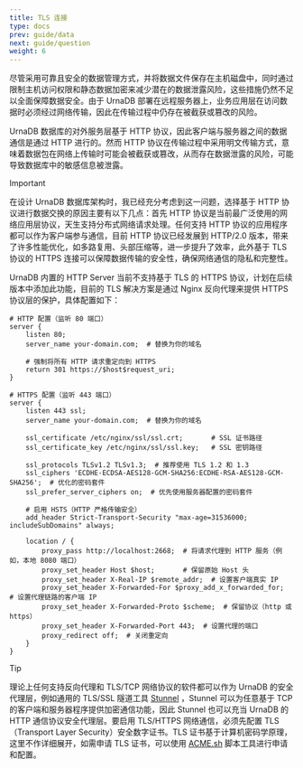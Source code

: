 ```yaml
---
title: TLS 连接
type: docs
prev: guide/data
next: guide/question
weight: 6
---
```


尽管采用可靠且安全的数据管理方式，并将数据文件保存在主机磁盘中，同时通过限制主机访问权限和静态数据加密来减少潜在的数据泄露风险，这些措施仍然不足以全面保障数据安全。由于 UrnaDB 部署在远程服务器上，业务应用层在访问数据时必须经过网络传输，因此在传输过程中仍存在被截获或篡改的风险。

UrnaDB 数据库的对外服务层基于 HTTP 协议，因此客户端与服务器之间的数据通信是通过 HTTP 进行的。然而 HTTP 协议在传输过程中采用明文传输方式，意味着数据包在网络上传输时可能会被截获或篡改，从而存在数据泄露的风险，可能导致数据库中的敏感信息被泄露。

> [!IMPORTANT]
> 在设计 UrnaDB 数据库架构时，我已经充分考虑到这一问题，选择基于 HTTP 协议进行数据交换的原因主要有以下几点：首先 HTTP 协议是当前最广泛使用的网络应用层协议，天生支持分布式网络请求处理。任何支持 HTTP 协议的应用程序都可以作为客户端参与通信，目前 HTTP 协议已经发展到 HTTP/2.0 版本，带来了许多性能优化，如多路复用、头部压缩等，进一步提升了效率，此外基于 TLS 协议的 HTTPS 连接可以保障数据传输的安全性，确保网络通信的隐私和完整性。

UrnaDB 内置的 HTTP Server 当前不支持基于 TLS 的 HTTPS 协议，计划在后续版本中添加此功能，目前的 TLS 解决方案是通过 Nginx 反向代理来提供 HTTPS 协议层的保护，具体配置如下：

```nginx
# HTTP 配置（监听 80 端口）
server {
    listen 80;
    server_name your-domain.com;  # 替换为你的域名

    # 强制将所有 HTTP 请求重定向到 HTTPS
    return 301 https://$host$request_uri;
}

# HTTPS 配置（监听 443 端口）
server {
    listen 443 ssl;
    server_name your-domain.com;  # 替换为你的域名

    ssl_certificate /etc/nginx/ssl/ssl.crt;       # SSL 证书路径
    ssl_certificate_key /etc/nginx/ssl/ssl.key;   # SSL 密钥路径

    ssl_protocols TLSv1.2 TLSv1.3;  # 推荐使用 TLS 1.2 和 1.3
    ssl_ciphers 'ECDHE-ECDSA-AES128-GCM-SHA256:ECDHE-RSA-AES128-GCM-SHA256';  # 优化的密码套件
    ssl_prefer_server_ciphers on;  # 优先使用服务器配置的密码套件

    # 启用 HSTS（HTTP 严格传输安全）
    add_header Strict-Transport-Security "max-age=31536000; includeSubDomains" always;

    location / {
        proxy_pass http://localhost:2668;  # 将请求代理到 HTTP 服务（例如，本地 8080 端口）
        proxy_set_header Host $host;       # 保留原始 Host 头
        proxy_set_header X-Real-IP $remote_addr;  # 设置客户端真实 IP
        proxy_set_header X-Forwarded-For $proxy_add_x_forwarded_for;  # 设置代理链路的客户端 IP
        proxy_set_header X-Forwarded-Proto $scheme;  # 保留协议（http 或 https）
        proxy_set_header X-Forwarded-Port 443;  # 设置代理的端口
        proxy_redirect off;  # 关闭重定向
    }
}
```

> [!TIP]
> 理论上任何支持反向代理和 TLS/TCP 网络协议的软件都可以作为 UrnaDB 的安全代理层，例如通用的 TLS/SSL 隧道工具 [Stunnel](https://www.stunnel.org) ，Stunnel 可以为任意基于 TCP 的客户端和服务器程序提供加密通信功能，因此 Stunnel 也可以充当 UrnaDB 的 HTTP 通信协议安全代理层。要启用 TLS/HTTPS 网络通信，必须先配置 TLS（Transport Layer Security）安全数字证书。TLS 证书基于计算机密码学原理，这里不作详细展开，如需申请 TLS 证书，可以使用 [ACME.sh](https://www.acme.sh) 脚本工具进行申请和配置。